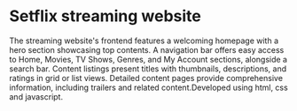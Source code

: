 # Setflix streaming website
The streaming website's frontend features a welcoming homepage with a hero section showcasing top contents. A navigation bar offers easy access to Home, Movies, TV Shows, Genres, and My Account sections, alongside a search bar. Content listings present titles with thumbnails, descriptions, and ratings in grid or list views. Detailed content pages provide comprehensive information, including trailers and related content.Developed using html, css and javascript.
